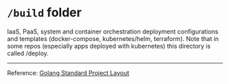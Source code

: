 # `/build` folder

IaaS, PaaS, system and container orchestration deployment configurations and templates (docker-compose, kubernetes/helm, terraform). Note that in some repos (especially apps deployed with kubernetes) this directory is called /deploy.

---

Reference: [Golang Standard Project Layout](https://github.com/golang-standards/project-layout#build)
